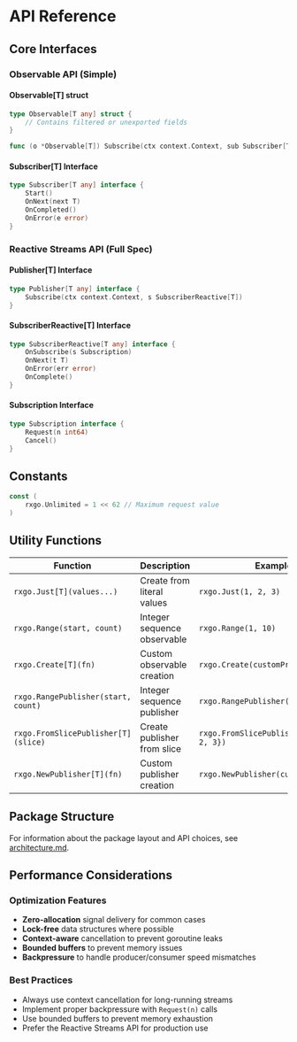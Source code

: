 # API Reference

## Core Interfaces

### Observable API (Simple)

#### Observable[T] struct
```go
type Observable[T any] struct {
    // Contains filtered or unexported fields
}

func (o *Observable[T]) Subscribe(ctx context.Context, sub Subscriber[T])
```

#### Subscriber[T] Interface
```go
type Subscriber[T any] interface {
    Start()
    OnNext(next T)
    OnCompleted()
    OnError(e error)
}
```

### Reactive Streams API (Full Spec)

#### Publisher[T] Interface
```go
type Publisher[T any] interface {
    Subscribe(ctx context.Context, s SubscriberReactive[T])
}
```

#### SubscriberReactive[T] Interface
```go
type SubscriberReactive[T any] interface {
    OnSubscribe(s Subscription)
    OnNext(t T)
    OnError(err error)
    OnComplete()
}
```

#### Subscription Interface
```go
type Subscription interface {
    Request(n int64)
    Cancel()
}
```

## Constants

```go
const (
    rxgo.Unlimited = 1 << 62 // Maximum request value
)
```

## Utility Functions

| Function | Description | Example |
|----------|-------------|---------|
| `rxgo.Just[T](values...)` | Create from literal values | `rxgo.Just(1, 2, 3)` |
| `rxgo.Range(start, count)` | Integer sequence observable | `rxgo.Range(1, 10)` |
| `rxgo.Create[T](fn)` | Custom observable creation | `rxgo.Create(customProducer)` |
| `rxgo.RangePublisher(start, count)` | Integer sequence publisher | `rxgo.RangePublisher(1, 10)` |
| `rxgo.FromSlicePublisher[T](slice)` | Create publisher from slice | `rxgo.FromSlicePublisher([]int{1, 2, 3})` |
| `rxgo.NewPublisher[T](fn)` | Custom publisher creation | `rxgo.NewPublisher(customProducer)` |

## Package Structure

For information about the package layout and API choices, see [architecture.md](./architecture.md).

## Performance Considerations

### Optimization Features
- **Zero-allocation** signal delivery for common cases
- **Lock-free** data structures where possible
- **Context-aware** cancellation to prevent goroutine leaks
- **Bounded buffers** to prevent memory issues
- **Backpressure** to handle producer/consumer speed mismatches

### Best Practices
- Always use context cancellation for long-running streams
- Implement proper backpressure with `Request(n)` calls
- Use bounded buffers to prevent memory exhaustion
- Prefer the Reactive Streams API for production use